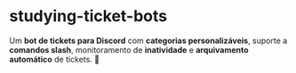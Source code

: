 # studying-ticket-bots
Um **bot de tickets para Discord** com **categorias personalizáveis**, suporte a **comandos slash**, monitoramento de **inatividade** e **arquivamento automático** de tickets. 🚀
